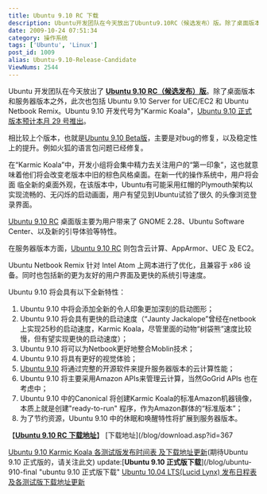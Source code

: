 ```yaml
---
title: Ubuntu 9.10 RC 下载
description: Ubuntu开发团队在今天放出了Ubuntu9.10RC（候选发布）版。除了桌面版本和服务器版本之外，此次也包括Ubuntu9.10ServerforUEC/EC2和UbuntuNetbookRemix。Ubuntu9.10开发代号为"KarmicKoala"，Ubuntu9.10正式版本预计本月29号推出。相比较上个版本，也就是Ubuntu9.10Beta版，主要是对bug的修复，以及稳定性上的提升。例如火狐的语言包问题已经修复。在“KarmicKoala”中，开发小组将会集中精力去关注用户的“第一印象”，这也就意味着他们将会改变老版本中旧的棕色风格桌面。在新一代的操作系统中，用户将会面临全新的桌面外观，在该版本中，Ubuntu有可能采用红帽的Plymouth架构以实现流畅的、无闪烁的启动画面，用户有望见到Ubuntu试验了很久的头像浏览登录界面。Ubuntu9.10RC桌面版主要为用户带来了GNOME2.28、UbuntuSoftwareCenter、以及新的引导体验等特性。在服务器版本方面，Ubuntu9.10RC则包含云计算、AppArmor、UEC及EC2。UbuntuNetbookRemix针对IntelAtom上网本进行了优化，且兼容于x86设备。同时也包括新的更为友好的用户界面及更快的系统引导速度。
date: 2009-10-24 07:51:34
category: 操作系统
tags: ['Ubuntu', 'Linux']
post_id: 1009
alias: Ubuntu-9.10-Release-Candidate
ViewNums: 2544
---
```


Ubuntu 开发团队在今天放出了 [**Ubuntu 9.10 RC（候选发布）版**](/blog/ubuntu-910-release-candidate)。除了桌面版本和服务器版本之外，此次也包括 Ubuntu 9.10 Server for UEC/EC2 和 Ubuntu Netbook Remix。Ubuntu 9.10 开发代号为"Karmic Koala"，[Ubuntu 9.10 正式版本预计本月 29 号推出](/blog/ubuntu-910-karmic-koala)。

相比较上个版本，也就是[Ubuntu 9.10 Beta版](/blog/ubuntu-910-beta)，主要是对bug的修复，以及稳定性上的提升。例如火狐的语言包问题已经修复。

在“Karmic Koala”中，开发小组将会集中精力去关注用户的“第一印象”，这也就意味着他们将会改变老版本中旧的棕色风格桌面。在新一代的操作系统中，用户将会面 临全新的桌面外观，在该版本中，Ubuntu有可能采用红帽的Plymouth架构以实现流畅的、无闪烁的启动画面，用户有望见到Ubuntu试验了很久 的头像浏览登录界面。

[Ubuntu 9.10 RC](/blog/ubuntu-910-release-candidate) 桌面版主要为用户带来了 GNOME 2.28、Ubuntu Software Center、以及新的引导体验等特性。

在服务器版本方面，[Ubuntu 9.10 RC](/blog/ubuntu-910-release-candidate) 则包含云计算、AppArmor、UEC 及 EC2。

Ubuntu Netbook Remix 针对 Intel Atom 上网本进行了优化，且兼容于 x86 设备。同时也包括新的更为友好的用户界面及更快的系统引导速度。

Ubuntu 9.10 将会具有以下全新特性：

1. Ubuntu 9.10 中将会添加全新的令人印象更加深刻的启动图形；
2. Ubuntu 9.10 将会具有更快的启动速度（“Jaunty Jackalope”曾经在netbook上实现25秒的启动速度，Karmic Koala，尽管里面的动物“树袋熊”速度比较慢，但有望实现更快的启动速度）；
3. Ubuntu 9.10 将可以为Netbook更好地整合Moblin技术；
4. Ubuntu 9.10 将具有更好的视觉体验；
5. [Ubuntu 9.10](/blog/ubuntu-910-karmic-koala) 将通过完整的开源软件来提升服务器版本的云计算性能；
6. Ubuntu 9.10 将主要采用Amazon APIs来管理云计算，当然GoGrid APIs 也在考虑中；
7. Ubuntu 9.10 中的Canonical 将创建Karmic Koala的标准Amazon机器镜像，本质上就是创建"ready-to-run" 程序，作为Amazon群体的“标准版本”；
8. 为了节约资源，Ubuntu 9.10 中的休眠和唤醒特性将扩展到服务器版本。

【[**Ubuntu 9.10 RC 下载地址**](/blog/ubuntu-910-release-candidate)】
[下载地址](/blog/download.asp?id=367

[Ubuntu 9.10 Karmic Koala 各测试版发布时间表 及下载地址更新](/blog/ubuntu-910-karmic-koala)(期待Ubuntu 9.10 正式版的，请关注此文)
update:[**Ubuntu 9.10 正式版下载**](/blog/ubuntu-910-final "ubuntu 9.10 正式版下载"
[Ubuntu 10.04 LTS(Lucid Lynx) 发布日程表 及各测试版下载地址更新](/blog/ubuntu-1004-lts-lucid-lynx)

